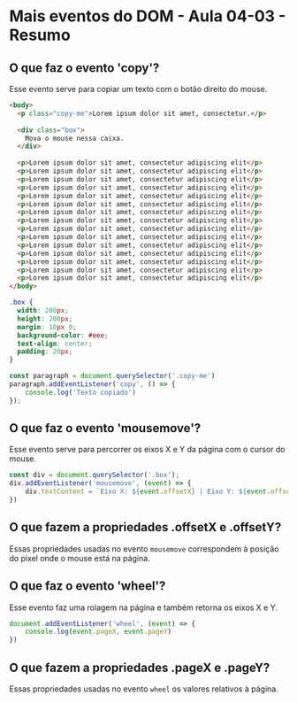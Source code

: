 # Mais eventos do DOM - Aula 04-03 - Resumo

## O que faz o evento 'copy'?
Esse evento serve para copiar um texto com o botão direito do mouse.
```html
<body>
  <p class="copy-me">Lorem ipsum dolor sit amet, consectetur.</p>
  
  <div class="box">
    Mova o mouse nessa caixa.
  </div>
  
  <p>Lorem ipsum dolor sit amet, consectetur adipiscing elit</p>
  <p>Lorem ipsum dolor sit amet, consectetur adipiscing elit</p>
  <p>Lorem ipsum dolor sit amet, consectetur adipiscing elit</p>
  <p>Lorem ipsum dolor sit amet, consectetur adipiscing elit</p>
  <p>Lorem ipsum dolor sit amet, consectetur adipiscing elit</p>
  <p>Lorem ipsum dolor sit amet, consectetur adipiscing elit</p>
  <p>Lorem ipsum dolor sit amet, consectetur adipiscing elit</p>
  <p>Lorem ipsum dolor sit amet, consectetur adipiscing elit</p>
  <p>Lorem ipsum dolor sit amet, consectetur adipiscing elit</p>
  <p>Lorem ipsum dolor sit amet, consectetur adipiscing elit</p>
  <p>Lorem ipsum dolor sit amet, consectetur adipiscing elit</p>
  <p>Lorem ipsum dolor sit amet, consectetur adipiscing elit</p>
  <p>Lorem ipsum dolor sit amet, consectetur adipiscing elit</p>
  <p>Lorem ipsum dolor sit amet, consectetur adipiscing elit</p>
  <p>Lorem ipsum dolor sit amet, consectetur adipiscing elit</p>
</body>
```
```css
.box {
  width: 200px;
  height: 200px;
  margin: 10px 0;
  background-color: #eee;
  text-align: center;
  padding: 20px;
}
```
```javascript
const paragraph = document.querySelector('.copy-me')
paragraph.addEventListener('copy', () => {
	console.log('Texto copiado')
});
```

## O que faz o evento 'mousemove'?
Esse evento serve para percorrer os eixos X e Y da página com o cursor do mouse.
```javascript
const div = document.querySelector('.box');
div.addEventListener('mousemove', (event) => {
	div.textContent = `Eixo X: ${event.offsetX} | Eixo Y: ${event.offsetY}`
})
```

## O que fazem a propriedades .offsetX e .offsetY?

Essas propriedades usadas no evento `mousemove` correspondem à posição do pixel onde o mouse está na página.

## O que faz o evento 'wheel'?
Esse evento faz uma rolagem na página e também retorna os eixos X e Y.
```javascript
document.addEventListener('wheel', (event) => {
	console.log(event.pageX, event.pageY)
})
```

## O que fazem a propriedades .pageX e .pageY?

Essas propriedades usadas no evento `wheel` os valores relativos à página.